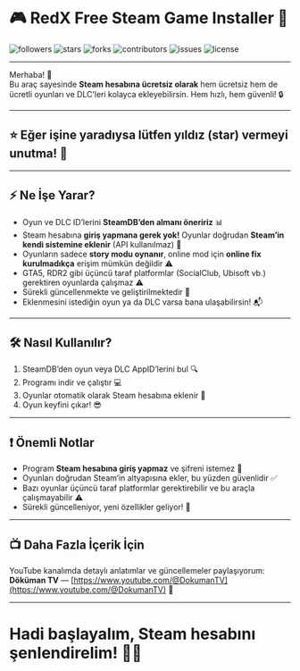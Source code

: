 # 🎮 RedX Free Steam Game Installer 🚀

<img alt="followers" title="Scriptez1" src="https://img.shields.io/github/followers/Scriptez1?color=ff0000&style=for-the-badge&logo=github&label=Follow"/> <img alt="stars" title="Stars" src="https://img.shields.io/github/stars/Scriptez1/RedXFreeSteamInstaller?color=FFFF00&style=for-the-badge&logo=github&label=Stars"/> <img alt="forks" title="Forks" src="https://img.shields.io/github/forks/Scriptez1/RedXFreeSteamInstaller?color=4455dd&style=for-the-badge&logo=github&label=Forks"/> <img alt="contributors" title="Contributors" src="https://img.shields.io/github/contributors/Scriptez1/RedXFreeSteamInstaller?color=527826&style=for-the-badge&logo=github&label=Contributors"/> <img alt="issues" title="Issues" src="https://img.shields.io/github/issues/Scriptez1/RedXFreeSteamInstaller?color=fffbbb&style=for-the-badge&logo=github&label=Issues"/> <img alt="license" title="License" src="https://img.shields.io/github/license/Scriptez1/RedXFreeSteamInstaller?color=FF7F00&style=for-the-badge&logo=github&label=License"/>

---

Merhaba! 👋  
Bu araç sayesinde **Steam hesabına ücretsiz olarak** hem ücretsiz hem de ücretli oyunları ve DLC’leri kolayca ekleyebilirsin. Hem hızlı, hem güvenli! 🔒

---

## ⭐ Eğer işine yaradıysa lütfen yıldız (star) vermeyi unutma! 🙏

---

## ⚡ Ne İşe Yarar?

- Oyun ve DLC ID’lerini **SteamDB’den almanı öneririz** 📊  
- Steam hesabına **giriş yapmana gerek yok!** Oyunlar doğrudan **Steam’in kendi sistemine eklenir** (API kullanılmaz) 🎯  
- Oyunların sadece **story modu oynanır**, online mod için **online fix kurulmadıkça** erişim mümkün değildir ⚠️  
- GTA5, RDR2 gibi üçüncü taraf platformlar (SocialClub, Ubisoft vb.) gerektiren oyunlarda çalışmaz ⚠️  
- Sürekli güncellenmekte ve geliştirilmektedir 🔄  
- Eklenmesini istediğin oyun ya da DLC varsa bana ulaşabilirsin! 📬

---

## 🛠️ Nasıl Kullanılır?

1. SteamDB’den oyun veya DLC AppID’lerini bul 🔍  
2. Programı indir ve çalıştır 💻  
3. Oyunlar otomatik olarak Steam hesabına eklenir 🎉  
4. Oyun keyfini çıkar! 😎

---

## ❗ Önemli Notlar

- Program **Steam hesabına giriş yapmaz** ve şifreni istemez 🔐  
- Oyunları doğrudan Steam’in altyapısına ekler, bu yüzden güvenlidir ✅  
- Bazı oyunlar üçüncü taraf platformlar gerektirebilir ve bu araçla çalışmayabilir ⚠️  
- Sürekli güncelleniyor, yeni özellikler geliyor! 🚀

---

## 📺 Daha Fazla İçerik İçin

YouTube kanalımda detaylı anlatımlar ve güncellemeler paylaşıyorum:  
**Döküman TV** — [https://www.youtube.com/@DokumanTV](https://www.youtube.com/@DokumanTV) 🎥

---

# Hadi başlayalım, Steam hesabını şenlendirelim! 🎉🔥

